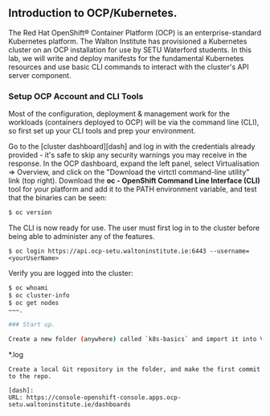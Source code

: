 ## Introduction to OCP/Kubernetes.

The Red Hat OpenShift® Container Platform (OCP) is an enterprise-standard Kubernetes platform. The Walton Institute has provisioned a Kubernetes cluster on an OCP installation for use by SETU Waterford students. In this lab, we will write and deploy manifests for the fundamental Kubernetes resources and use basic CLI commands to interact with the cluster's API server component.

### Setup OCP Account and CLI Tools

Most of the configuration, deployment & management work for the workloads (containers deployed to OCP) will be via the command line (CLI), so first set up your CLI tools and prep your environment.

Go to the [cluster dashboard][dash] and log in with the credentials already provided - it's safe to skip any security warnings you may receive in the response. In the OCP dashboard, expand the left panel, select Virtualisation => Overview, and click on the "Download the virtctl command-line utility" link (top right). Download the __oc - OpenShift Command Line Interface (CLI)__ tool for your platform and add it to the PATH environment variable, and test that the binaries can be seen:
~~~bash
$ oc version
~~~

The CLI is now ready for use. The user must first log in to the cluster before being able to administer any of the features. 
~~~
$ oc login https://api.ocp-setu.waltoninstitute.ie:6443 --username=<yourUserName>
~~~
Verify you are logged into the cluster:
~~~bash
$ oc whoami
$ oc cluster-info
$ oc get nodes
~~~.

### Start up.

Create a new folder (anywhere) called `k8s-basics` and import it into VS Code. Add a `.gitignore` file:
~~~
*.log
~~~
Create a local Git repository in the folder, and make the first commit to the repo.

[dash]: 
URL: https://console-openshift-console.apps.ocp-setu.waltoninstitute.ie/dashboards 
